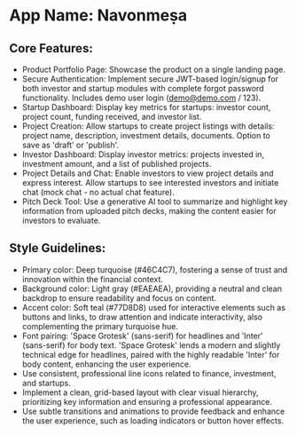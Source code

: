 # **App Name**: Navonmeṣa

## Core Features:

- Product Portfolio Page: Showcase the product on a single landing page.
- Secure Authentication: Implement secure JWT-based login/signup for both investor and startup modules with complete forgot password functionality. Includes demo user login (demo@demo.com / 123).
- Startup Dashboard: Display key metrics for startups: investor count, project count, funding received, and investor list.
- Project Creation: Allow startups to create project listings with details: project name, description, investment details, documents. Option to save as 'draft' or 'publish'.
- Investor Dashboard: Display investor metrics: projects invested in, investment amount, and a list of published projects.
- Project Details and Chat: Enable investors to view project details and express interest. Allow startups to see interested investors and initiate chat (mock chat - no actual chat feature).
- Pitch Deck Tool: Use a generative AI tool to summarize and highlight key information from uploaded pitch decks, making the content easier for investors to evaluate.

## Style Guidelines:

- Primary color: Deep turquoise (#46C4C7), fostering a sense of trust and innovation within the financial context.
- Background color: Light gray (#EAEAEA), providing a neutral and clean backdrop to ensure readability and focus on content.
- Accent color: Soft teal (#77D8D8) used for interactive elements such as buttons and links, to draw attention and indicate interactivity, also complementing the primary turquoise hue.
- Font pairing: 'Space Grotesk' (sans-serif) for headlines and 'Inter' (sans-serif) for body text. 'Space Grotesk' lends a modern and slightly technical edge for headlines, paired with the highly readable 'Inter' for body content, enhancing the user experience.
- Use consistent, professional line icons related to finance, investment, and startups.
- Implement a clean, grid-based layout with clear visual hierarchy, prioritizing key information and ensuring a professional appearance.
- Use subtle transitions and animations to provide feedback and enhance the user experience, such as loading indicators or button hover effects.